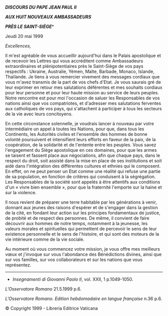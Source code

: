***DISCOURS DU PAPE JEAN PAUL II***

***AUX HUIT NOUVEAUX AMBASSADEURS***

***PRÈS LE SAINT-SIÈGE****

Jeudi 20 mai 1999

*Excellences,*

Il m'est agréable de vous accueillir aujourd'hui dans le Palais apostolique et de recevoir les Lettres qui vous accréditent comme Ambassadeurs extraordinaires et plénipotentiaires près le Saint-Siège de vos pays respectifs : Ukraine, Australie, Yémen, Malte, Barbade, Monaco, Islande, Thaïlande. Je tiens à vous remercier vivement des messages cordiaux que vous m'avez transmis de la part de vos chefs d'Etat. Je vous saurais gré de leur exprimer en retour mes salutations déférentes et mes souhaits cordiaux pour leur personne et pour leur haute mission au service de leurs peuples. Notre rencontre est pour moi l'occasion de saluer les Responsables de vos nations ainsi que vos compatriotes, et d'adresser mes salutations ferventes aux catholiques de vos pays, qui s'attachent à participer à tous les secteurs de la vie avec leurs concitoyens.

En cette circonstance solennelle, je voudrais lancer à nouveau par votre intermédiaire un appel à toutes les Nations, pour que, dans tous les Continents, les Autorités civiles et l'ensemble des hommes de bonne volonté poursuivent et intensifient leurs efforts en faveur de la paix, de la coopération, de la solidarité et de l'entente entre les peuples. Vous savez l'engagement du Siège apostolique en ces domaines, pour que les armes se taisent et fassent place aux négociations, afin que chaque pays, dans le respect du droit, soit assisté dans la mise en place de ses institutions et soit aidé dans l'intégration des différentes cultures et ethnies qui le composent. En effet, on ne peut penser un Etat comme une réalité qui refuse une partie de sa population, en fonction de critères qui conduisent à la ségrégation. Les Responsables de la société sont appelés à être attentifs aux conditions d'un « vivre bien ensemble », pour que la fraternité l'emporte sur la haine et sur la violence.

Il nous revient de préparer une terre habitable par les générations à venir, donnant aux jeunes des raisons d'espérer et de s'engager dans la gestion de la cité, en fondant leur action sur les principes fondamentaux de justice, de probité et de respect des personnes. De même, il convient de faire découvrir aux hommes de notre temps, notamment à la jeunesse, les valeurs morales et spirituelles qui permettent de percevoir le sens de leur existence personnelle et le sens de l'histoire, et qui sont des moteurs de la vie intérieure comme de la vie sociale.

Au moment où vous commencez votre mission, je vous offre mes meilleurs vœux et j'invoque sur vous l'abondance des Bénédictions divines, ainsi que sur vos familles, sur vos collaborateurs et sur les nations que vous représentez.

* * *

* *Insegnamenti di Giovanni Paolo II*, vol. XXII, 1 p.1049-1050.

*L’Osservatore Romano* 21.5.1999 p.6.

*L'Osservatore Romano. Edition hebdomadaire en langue française* n.36 p.6.

© Copyright 1999 - Libreria Editrice Vaticana